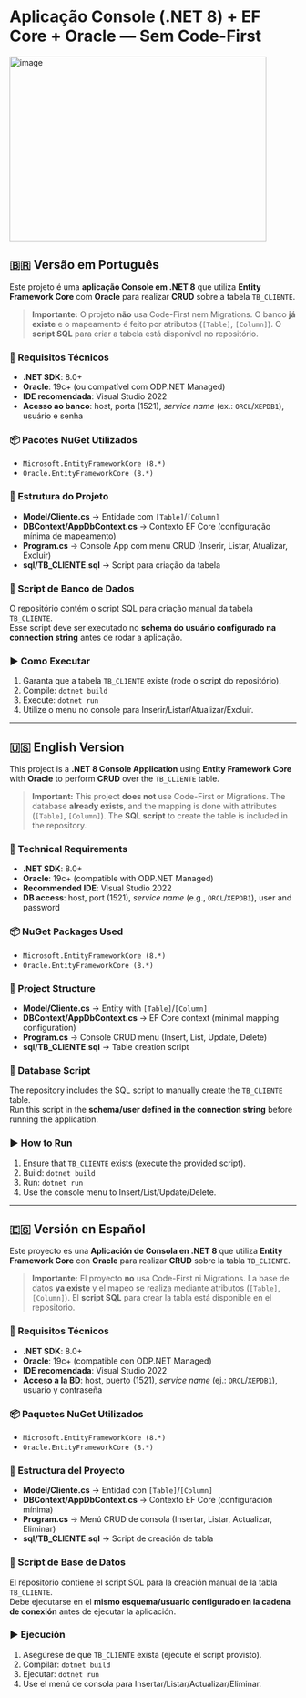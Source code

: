 # Aplicação Console (.NET 8) + EF Core + Oracle — Sem Code-First

<img width="451" height="324" alt="image" src="https://github.com/user-attachments/assets/ccb81e6f-f1aa-4fb0-90b3-0b97b2020a66" />


## 🇧🇷 Versão em Português

Este projeto é uma **aplicação Console em .NET 8** que utiliza **Entity Framework Core** com **Oracle** para realizar **CRUD** sobre a tabela `TB_CLIENTE`.

> **Importante:** O projeto **não** usa Code-First nem Migrations. O banco **já existe** e o mapeamento é feito por atributos (`[Table]`, `[Column]`). O **script SQL** para criar a tabela está disponível no repositório.

### 🔧 Requisitos Técnicos
- **.NET SDK**: 8.0+
- **Oracle**: 19c+ (ou compatível com ODP.NET Managed)
- **IDE recomendada**: Visual Studio 2022
- **Acesso ao banco**: host, porta (1521), *service name* (ex.: `ORCL`/`XEPDB1`), usuário e senha

### 📦 Pacotes NuGet Utilizados
- `Microsoft.EntityFrameworkCore (8.*)`
- `Oracle.EntityFrameworkCore (8.*)`


### 📑 Estrutura do Projeto
- **Model/Cliente.cs** → Entidade com `[Table]`/`[Column]`
- **DBContext/AppDbContext.cs** → Contexto EF Core (configuração mínima de mapeamento)
- **Program.cs** → Console App com menu CRUD (Inserir, Listar, Atualizar, Excluir)
- **sql/TB_CLIENTE.sql** → Script para criação da tabela

### 📜 Script de Banco de Dados
O repositório contém o script SQL para criação manual da tabela `TB_CLIENTE`.  
Esse script deve ser executado no **schema do usuário configurado na connection string** antes de rodar a aplicação.

### ▶️ Como Executar
1. Garanta que a tabela `TB_CLIENTE` existe (rode o script do repositório).
2. Compile: `dotnet build`
3. Execute: `dotnet run`
4. Utilize o menu no console para Inserir/Listar/Atualizar/Excluir.

---

## 🇺🇸 English Version

This project is a **.NET 8 Console Application** using **Entity Framework Core** with **Oracle** to perform **CRUD** over the `TB_CLIENTE` table.

> **Important:** This project **does not** use Code-First or Migrations. The database **already exists**, and the mapping is done with attributes (`[Table]`, `[Column]`). The **SQL script** to create the table is included in the repository.

### 🔧 Technical Requirements
- **.NET SDK**: 8.0+
- **Oracle**: 19c+ (compatible with ODP.NET Managed)
- **Recommended IDE**: Visual Studio 2022
- **DB access**: host, port (1521), *service name* (e.g., `ORCL`/`XEPDB1`), user and password

### 📦 NuGet Packages Used
- `Microsoft.EntityFrameworkCore (8.*)`
- `Oracle.EntityFrameworkCore (8.*)`

### 📑 Project Structure
- **Model/Cliente.cs** → Entity with `[Table]`/`[Column]`
- **DBContext/AppDbContext.cs** → EF Core context (minimal mapping configuration)
- **Program.cs** → Console CRUD menu (Insert, List, Update, Delete)
- **sql/TB_CLIENTE.sql** → Table creation script

### 📜 Database Script
The repository includes the SQL script to manually create the `TB_CLIENTE` table.  
Run this script in the **schema/user defined in the connection string** before running the application.

### ▶️ How to Run
1. Ensure that `TB_CLIENTE` exists (execute the provided script).
2. Build: `dotnet build`
3. Run: `dotnet run`
4. Use the console menu to Insert/List/Update/Delete.

---

## 🇪🇸 Versión en Español

Este proyecto es una **Aplicación de Consola en .NET 8** que utiliza **Entity Framework Core** con **Oracle** para realizar **CRUD** sobre la tabla `TB_CLIENTE`.

> **Importante:** El proyecto **no** usa Code-First ni Migrations. La base de datos **ya existe** y el mapeo se realiza mediante atributos (`[Table]`, `[Column]`). El **script SQL** para crear la tabla está disponible en el repositorio.

### 🔧 Requisitos Técnicos
- **.NET SDK**: 8.0+
- **Oracle**: 19c+ (compatible con ODP.NET Managed)
- **IDE recomendada**: Visual Studio 2022
- **Acceso a la BD**: host, puerto (1521), *service name* (ej.: `ORCL`/`XEPDB1`), usuario y contraseña

### 📦 Paquetes NuGet Utilizados
- `Microsoft.EntityFrameworkCore (8.*)`
- `Oracle.EntityFrameworkCore (8.*)`

### 📑 Estructura del Proyecto
- **Model/Cliente.cs** → Entidad con `[Table]`/`[Column]`
- **DBContext/AppDbContext.cs** → Contexto EF Core (configuración mínima)
- **Program.cs** → Menú CRUD de consola (Insertar, Listar, Actualizar, Eliminar)
- **sql/TB_CLIENTE.sql** → Script de creación de tabla

### 📜 Script de Base de Datos
El repositorio contiene el script SQL para la creación manual de la tabla `TB_CLIENTE`.  
Debe ejecutarse en el **mismo esquema/usuario configurado en la cadena de conexión** antes de ejecutar la aplicación.

### ▶️ Ejecución
1. Asegúrese de que `TB_CLIENTE` exista (ejecute el script provisto).
2. Compilar: `dotnet build`
3. Ejecutar: `dotnet run`
4. Use el menú de consola para Insertar/Listar/Actualizar/Eliminar.
